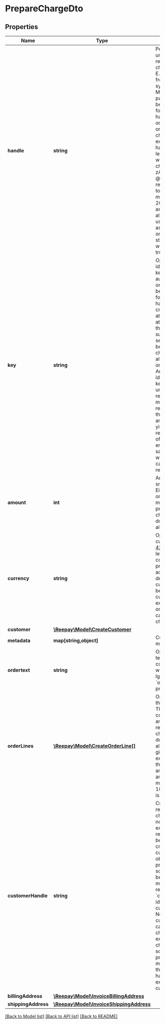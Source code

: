 # PrepareChargeDto

## Properties
 Name                | Type                                                                  | Description                                                                                                                                                                                                                                                                                                                                                                                                                                             | Notes      
---------------------|-----------------------------------------------------------------------|---------------------------------------------------------------------------------------------------------------------------------------------------------------------------------------------------------------------------------------------------------------------------------------------------------------------------------------------------------------------------------------------------------------------------------------------------------|------------
 **handle**          | **string**                                                            | Per account unique reference to charge/invoice. E.g. order id from own system. Multiple payments can be attempted for the same handle but only one authorized or settled charge can exist per handle. Max length 255 with allowable characters [a-zA-Z0-9_.-@]. It is recommended to use a maximum of 20 characters as this will allow for the use of handle as reference on bank statements without truncation.                                        |
 **key**             | **string**                                                            | Optional idempotency key. Only one authorization or settle can be performed for the same handle. If two create attempts are attempted and the first succeeds the second will fail because charge is already settled or authorized. An idempotency key identifies uniquely the request and multiple requests with the same key and handle will yield the same result. In case of networking errors the same request with same key can safely be retried. | [optional] 
 **amount**          | **int**                                                               | Amount in the smallest unit. Either &#x60;amount&#x60; or &#x60;order_lines&#x60; must be provided if charge/invoice does not already exists.                                                                                                                                                                                                                                                                                                           | [optional] 
 **currency**        | **string**                                                            | Optional currency in [ISO 4217](https://en.wikipedia.org/wiki/ISO_4217) three letter alpha code. If not provided the account default currency will be used. The currency of an existing charge or invoice cannot be changed.                                                                                                                                                                                                                            | [optional] 
 **customer**        | [**\Reepay\Model\CreateCustomer**](CreateCustomer.md)                 |                                                                                                                                                                                                                                                                                                                                                                                                                                                         | [optional] 
 **metadata**        | **map[string,object]**                                                | Custom metadata.                                                                                                                                                                                                                                                                                                                                                                                                                                        | [optional] 
 **ordertext**       | **string**                                                            | Optional order text. Used in conjunction with &#x60;amount&#x60;. Ignored if &#x60;order_lines&#x60; is provided.                                                                                                                                                                                                                                                                                                                                       | [optional] 
 **orderLines**      | [**\Reepay\Model\CreateOrderLine[]**](CreateOrderLine.md)             | Order lines for the charge. The order lines controls the amount. Only required if charge/invoice does not already exist. If given for existing charge the order lines and amount are adjusted. A maximum of 100 order lines is allowed.                                                                                                                                                                                                                 | [optional] 
 **customerHandle**  | **string**                                                            | Customer reference. If charge does not already exist either this reference must be provided, a create customer object must be provided or the source must be a payment method reference (e.g. &#x60;ca_..&#x60;) identifying customer. Notice that customer cannot be changed for existing charge/invoice so if handle is provided it must match the customer handle for existing customer.                                                             | [optional] 
 **billingAddress**  | [**\Reepay\Model\InvoiceBillingAddress**](InvoiceBillingAddress.md)   |                                                                                                                                                                                                                                                                                                                                                                                                                                                         | [optional] 
 **shippingAddress** | [**\Reepay\Model\InvoiceShippingAddress**](InvoiceShippingAddress.md) |                                                                                                                                                                                                                                                                                                                                                                                                                                                         | [optional] 

[[Back to Model list]](../../README.md#documentation-for-models) [[Back to API list]](../../README.md#documentation-for-api-endpoints) [[Back to README]](../../README.md)


